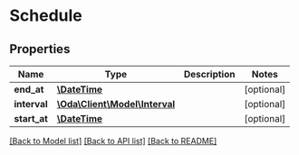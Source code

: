 # Schedule

## Properties
Name | Type | Description | Notes
------------ | ------------- | ------------- | -------------
**end_at** | [**\DateTime**](\DateTime.md) |  | [optional] 
**interval** | [**\Oda\Client\Model\Interval**](Interval.md) |  | [optional] 
**start_at** | [**\DateTime**](\DateTime.md) |  | [optional] 

[[Back to Model list]](../README.md#documentation-for-models) [[Back to API list]](../README.md#documentation-for-api-endpoints) [[Back to README]](../README.md)


